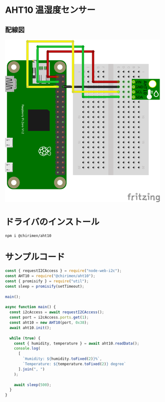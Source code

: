 # AHT10 温湿度センサー

## 配線図

![配線図](./schematic.png "schematic")

# ドライバのインストール

```
npm i @chirimen/aht10
```

# サンプルコード

```javascript
const { requestI2CAccess } = require("node-web-i2c");
const AHT10 = require("@chirimen/aht10");
const { promisify } = require("util");
const sleep = promisify(setTimeout);

main();

async function main() {
  const i2cAccess = await requestI2CAccess();
  const port = i2cAccess.ports.get(1);
  const aht10 = new AHT10(port, 0x38);
  await aht10.init();

  while (true) {
    const { humidity, temperature } = await aht10.readData();
    console.log(
      [
        `Humidity: ${humidity.toFixed(2)}%`,
        `Temperature: ${temperature.toFixed(2)} degree`
      ].join(", ")
    );

    await sleep(500);
  }
}
```

